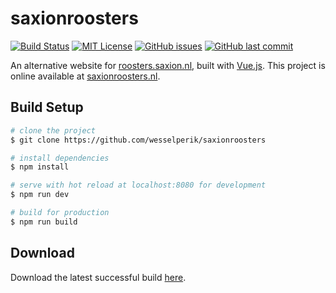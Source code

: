 # saxionroosters

[![Build Status](http://jenkins.perik.me/job/saxionroosters/badge/icon)](http://jenkins.perik.me/job/saxionroosters/)
[![MIT License](https://img.shields.io/badge/license-MIT-blue.svg)](https://github.com/wesselperik/saxionroosters/blob/master/LICENSE)
[![GitHub issues](https://img.shields.io/github/issues/wesselperik/saxionroosters.svg)](https://github.com/wesselperik/saxionroosters/issues?q=is%3Aopen+is%3Aissue)
[![GitHub last commit](https://img.shields.io/github/last-commit/wesselperik/saxionroosters.svg)](https://github.com/wesselperik/saxionroosters/commits)


An alternative website for [roosters.saxion.nl](http://roosters.saxion.nl/), built with [Vue.js](https://vuejs.org/).
This project is online available at [saxionroosters.nl](http://saxionroosters.nl/).

## Build Setup

``` bash
# clone the project
$ git clone https://github.com/wesselperik/saxionroosters

# install dependencies
$ npm install

# serve with hot reload at localhost:8080 for development
$ npm run dev

# build for production
$ npm run build
```

## Download

Download the latest successful build [here](http://jenkins.perik.me/job/saxionroosters/lastSuccessfulBuild/artifact/dist.tar.gz).
